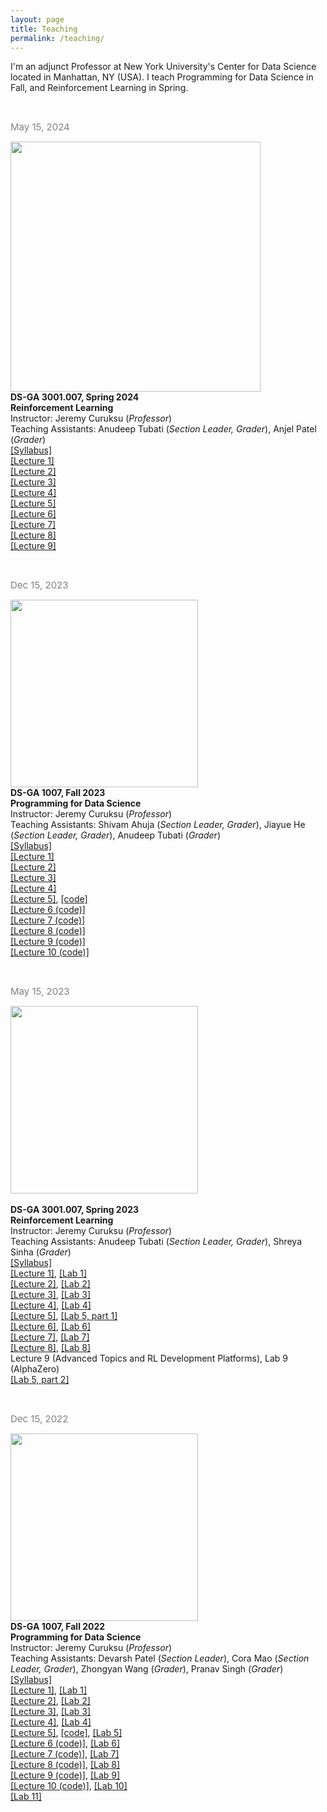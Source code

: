 ```yaml
---
layout: page
title: Teaching
permalink: /teaching/
---
```


I'm an adjunct Professor at New York University's Center for Data Science located in Manhattan, NY (USA). I teach Programming for Data Science in Fall, and Reinforcement Learning in Spring.


<br/>


<span style="color:grey;font-weight:400;font-size:15px"> May 15, 2024</span><br/>

<img src="pictures/rl_2024.png" width="400"> <br/>
**DS-GA 3001.007, Spring 2024** <br/>
**Reinforcement Learning** <br/>
Instructor: Jeremy Curuksu (*Professor*)<br/>
Teaching Assistants: Anudeep Tubati (*Section Leader, Grader*), Anjel Patel (*Grader*)<br/>
[\[Syllabus\]](3001_2024/DSGA3001_ReinforcementLearning_Syllabus_2024.pdf)<br/>
[\[Lecture 1\]](3001_2024/lectures/DSGA3001_RL_lect1.pdf) <br/>
[\[Lecture 2\]](3001_2024/lectures/DSGA3001_RL_lect2.pdf) <br/>
[\[Lecture 3\]](3001_2024/lectures/DSGA3001_RL_lect3.pdf) <br/>
[\[Lecture 4\]](3001_2024/lectures/DSGA3001_RL_lect4.pdf) <br/>
[\[Lecture 5\]](3001_2024/lectures/DSGA3001_RL_lect5.pdf) <br/>
[\[Lecture 6\]](3001_2024/lectures/DSGA3001_RL_lect6.pdf) <br/>
[\[Lecture 7\]](3001_2024/lectures/DSGA3001_RL_lect7.pdf) <br/>
[\[Lecture 8\]](3001_2024/lectures/DSGA3001_RL_lect8.pdf) <br/>
[\[Lecture 9\]](3001_2024/lectures/DSGA3001_RL_lect9.pdf) <br/>

<br/>

<span style="color:grey;font-weight:400;font-size:15px"> Dec 15, 2023</span><br/>

<img src="pictures/oop2.png" width="300"><br/>
**DS-GA 1007, Fall 2023**<br/>
**Programming for Data Science** <br/>
Instructor: Jeremy Curuksu (*Professor*)<br/>
Teaching Assistants: Shivam Ahuja (*Section Leader, Grader*), Jiayue He (*Section Leader, Grader*), Anudeep Tubati  (*Grader*)<br/>
[\[Syllabus\]](1007_2023/Syllabus_DSGA1007_Fall2023.pdf)<br/>
[\[Lecture 1\]](1007_2023/lectures/2023_dsga1007_lect01.pdf) <br/>
[\[Lecture 2\]](1007_2023/lectures/2023_dsga1007_lect02.pdf) <br/>
[\[Lecture 3\]](1007_2023/lectures/2023_dsga1007_lect03.pdf) <br/>
[\[Lecture 4\]](1007_2023/lectures/2023_dsga1007_lect04.pdf) <br/>
[\[Lecture 5\]](1007_2023/lectures/2023_dsga1007_lect05.pdf), [\[code\]](1007_2023/lectures/2023_dsga1007_lect05.ipynb) <br/>
[\[Lecture 6 (code)\]](1007_2023/lectures/2023_dsga1007_lect06.ipynb) <br/>
[\[Lecture 7 (code)\]](1007_2023/lectures/2023_dsga1007_lect07.ipynb) <br/>
[\[Lecture 8 (code)\]](1007_2023/lectures/2023_dsga1007_lect08.ipynb) <br/>
[\[Lecture 9 (code)\]](1007_2023/lectures/2023_dsga1007_lect09.ipynb) <br/>
[\[Lecture 10 (code)\]](1007_2023/lectures/2023_dsga1007_lect10.ipynb) <br/>

<br/>


<span style="color:grey;font-weight:400;font-size:15px"> May 15, 2023</span><br/>

<img src="pictures/rl_2023.png" width="300"> <br/>  
**DS-GA 3001.007, Spring 2023** <br/>
**Reinforcement Learning** <br/> 
Instructor: Jeremy Curuksu (*Professor*)<br/>
Teaching Assistants: Anudeep Tubati (*Section Leader, Grader*), Shreya Sinha (*Grader*)<br/> 
[\[Syllabus\]](3001_2023/DSGA3001_ReinforcementLearning_Syllabus.pdf)<br/>
[\[Lecture 1\]](3001_2023/lectures/DSGA3001_RL_lect1.pdf), [\[Lab 1\]](3001/labs/2023_dsga3001_008_lab1.ipynb) <br/>
[\[Lecture 2\]](3001_2023/lectures/DSGA3001_RL_lect2.pdf), [\[Lab 2\]](3001/labs/2023_dsga3001_008_lab2.ipynb) <br/>
[\[Lecture 3\]](3001_2023/lectures/DSGA3001_RL_lect3.pdf), [\[Lab 3\]](3001/labs/2023_dsga3001_008_lab3.ipynb) <br/>
[\[Lecture 4\]](3001_2023/lectures/DSGA3001_RL_lect4.pdf), [\[Lab 4\]](3001/labs/2023_dsga3001_008_lab4.ipynb) <br/>
[\[Lecture 5\]](3001_2023/lectures/DSGA3001_RL_lect5.pdf), [\[Lab 5, part 1\]](3001/labs/2023_dsga3001_008_lab5_part1.ipynb)<br/>
[\[Lecture 6\]](3001_2023/lectures/DSGA3001_RL_lect6.pdf), [\[Lab 6\]](3001/labs/2023_dsga3001_008_lab6.ipynb) <br/>
[\[Lecture 7\]](3001_2023/lectures/DSGA3001_RL_lect7.pdf), [\[Lab 7\]](3001/labs/2023_dsga3001_008_lab7.ipynb) <br/>
[\[Lecture 8\]](3001_2023/lectures/DSGA3001_RL_lect8.pdf), [\[Lab 8\]](3001/labs/2023_dsga3001_008_lab8.ipynb) <br/>
Lecture 9 (Advanced Topics and RL Development Platforms), Lab 9 (AlphaZero)<br/>
[\[Lab 5, part 2\]](3001_2023/labs/2023_dsga3001_008_lab5_part2.ipynb) 

<br/>


<span style="color:grey;font-weight:400;font-size:15px"> Dec 15, 2022</span><br/>

<img src="pictures/oop2.png" width="300"><br/>
**DS-GA 1007, Fall 2022**<br/>
**Programming for Data Science** <br/>
Instructor: Jeremy Curuksu (*Professor*)<br/>
Teaching Assistants: Devarsh Patel (*Section Leader*), Cora Mao (*Section Leader, Grader*), Zhongyan Wang (*Grader*), Pranav Singh (*Grader*)<br/>
[\[Syllabus\]](1007_2022/Syllabus_DSGA1007_Fall2022.pdf)<br/>
[\[Lecture 1\]](1007_2022/lectures/2022_dsga1007_lect01.pdf), [\[Lab 1\]](1007_2022/labs/2022_dsga1007_lab1.ipynb) <br/>
[\[Lecture 2\]](1007_2022/lectures/2022_dsga1007_lect02.pdf), [\[Lab 2\]](1007_2022/labs/2022_dsga1007_lab2.ipynb) <br/>
[\[Lecture 3\]](1007_2022/lectures/2022_dsga1007_lect03.pdf), [\[Lab 3\]](1007_2022/labs/2022_dsga1007_lab3.ipynb) <br/>
[\[Lecture 4\]](1007_2022/lectures/2022_dsga1007_lect04.pdf), [\[Lab 4\]](1007_2022/labs/2022_dsga1007_lab4.ipynb) <br/>
[\[Lecture 5\]](1007_2022/lectures/2022_dsga1007_lect05.pdf), [\[code\]](1007_2022/lectures/2022_dsga1007_lect05.ipynb), [\[Lab 5\]](1007_2022/labs/2022_dsga1007_lab5.ipynb) <br/>
[\[Lecture 6 (code)\]](1007_2022/lectures/2022_dsga1007_lect06.ipynb), [\[Lab 6\]](1007_2022/labs/2022_dsga1007_lab6.ipynb) <br/>
[\[Lecture 7 (code)\]](1007_2022/lectures/2022_dsga1007_lect07.ipynb), [\[Lab 7\]](1007_2022/labs/2022_dsga1007_lab7.ipynb) <br/>
[\[Lecture 8 (code)\]](1007_2022/lectures/2022_dsga1007_lect08.ipynb), [\[Lab 8\]](1007_2022/labs/2022_dsga1007_lab8.ipynb) <br/>
[\[Lecture 9 (code)\]](1007_2022/lectures/2022_dsga1007_lect09.ipynb), [\[Lab 9\]](1007_2022/labs/2022_dsga1007_lab9.ipynb) <br/>
[\[Lecture 10 (code)\]](1007_2022/lectures/2022_dsga1007_lect10.ipynb), [\[Lab 10\]](1007_2022/labs/2022_dsga1007_lab10.ipynb) <br/>
[\[Lab 11\]](1007_2022/labs/2022_dsga1007_lab11.ipynb) <br/>
